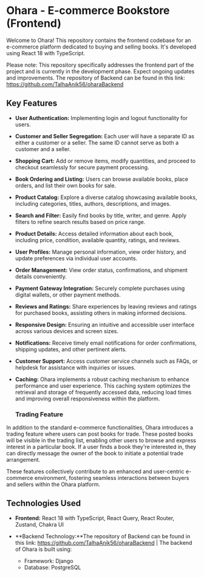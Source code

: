 # Ohara - E-commerce Bookstore (Frontend)

Welcome to Ohara! This repository contains the frontend codebase for an e-commerce platform dedicated to buying and selling books. It's developed using React 18 with TypeScript.

Please note: This repository specifically addresses the frontend part of the project and is currently in the development phase. Expect ongoing updates and improvements. The repository of Backend can be found in this link: https://github.com/TalhaAnik56/oharaBackend



## Key Features

- **User Authentication:** Implementing login and logout functionality for users.
- **Customer and Seller Segregation:** Each user will have a separate ID as either a customer or a seller. The same ID cannot serve as both a customer and a seller.
- **Shopping Cart:** Add or remove items, modify quantities, and proceed to checkout seamlessly for secure payment processing.
- **Book Ordering and Listing:** Users can browse available books, place orders, and list their own books for sale.
- **Product Catalog:** Explore a diverse catalog showcasing available books, including categories, titles, authors, descriptions, and images.
- **Search and Filter:** Easily find books by title, writer, and genre. Apply filters to refine search results based on price range.
- **Product Details:** Access detailed information about each book, including price, condition, available quantity, ratings, and reviews.
- **User Profiles:** Manage personal information, view order history, and update preferences via individual user accounts.
- **Order Management:** View order status, confirmations, and shipment details conveniently.
- **Payment Gateway Integration:** Securely complete purchases using digital wallets, or other payment methods.
- **Reviews and Ratings:** Share experiences by leaving reviews and ratings for purchased books, assisting others in making informed decisions.
- **Responsive Design:** Ensuring an intuitive and accessible user interface across various devices and screen sizes.
- **Notifications:** Receive timely email notifications for order confirmations, shipping updates, and other pertinent alerts.
- **Customer Support:** Access customer service channels such as FAQs, or helpdesk for assistance with inquiries or issues.
- **Caching:** Ohara implements a robust caching mechanism to enhance performance and user experience. This caching system optimizes the retrieval and storage of frequently accessed data, reducing load times and improving overall responsiveness within the platform.


  ### Trading Feature
In addition to the standard e-commerce functionalities, Ohara introduces a trading feature where users can post books for trade. These posted books will be visible in the trading list, enabling other users to browse and express interest in a particular book. If a user finds a book they're interested in, they can directly message the owner of the book to initiate a potential trade arrangement.

These features collectively contribute to an enhanced and user-centric e-commerce environment, fostering seamless interactions between buyers and sellers within the Ohara platform.

## Technologies Used
- **Frontend:** React 18 with TypeScript, React Query, React Router, Zustand, Chakra UI
  
- **Backend Technology:**The repository of Backend can be found in this link: https://github.com/TalhaAnik56/oharaBackend | The backend of Ohara is built using:<br>
   <ul>
     <li>Framework: Django</li>
     <li>Database: PostgreSQL</li>
   </ul>
